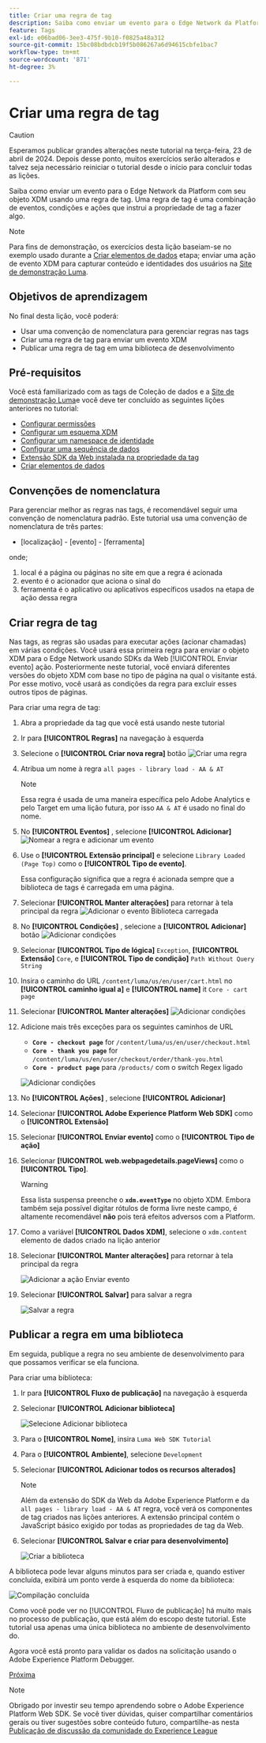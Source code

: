 ```yaml
---
title: Criar uma regra de tag
description: Saiba como enviar um evento para o Edge Network da Platform com seu objeto XDM usando uma regra de tag. Esta lição é parte do tutorial Implementar o Adobe Experience Cloud com o SDK da Web.
feature: Tags
exl-id: e06bad06-3ee3-475f-9b10-f0825a48a312
source-git-commit: 15bc08bdbdcb19f5b086267a6d94615cbfe1bac7
workflow-type: tm+mt
source-wordcount: '871'
ht-degree: 3%

---
```


# Criar uma regra de tag


>[!CAUTION]
>
>Esperamos publicar grandes alterações neste tutorial na terça-feira, 23 de abril de 2024. Depois desse ponto, muitos exercícios serão alterados e talvez seja necessário reiniciar o tutorial desde o início para concluir todas as lições.

Saiba como enviar um evento para o Edge Network da Platform com seu objeto XDM usando uma regra de tag. Uma regra de tag é uma combinação de eventos, condições e ações que instrui a propriedade de tag a fazer algo.

>[!NOTE]
>
> Para fins de demonstração, os exercícios desta lição baseiam-se no exemplo usado durante a [Criar elementos de dados](create-data-elements.md) etapa; enviar uma ação de evento XDM para capturar conteúdo e identidades dos usuários na [Site de demonstração Luma](https://luma.enablementadobe.com/content/luma/us/en.html).


## Objetivos de aprendizagem

No final desta lição, você poderá:

* Usar uma convenção de nomenclatura para gerenciar regras nas tags
* Criar uma regra de tag para enviar um evento XDM
* Publicar uma regra de tag em uma biblioteca de desenvolvimento


## Pré-requisitos

Você está familiarizado com as tags de Coleção de dados e a [Site de demonstração Luma](https://luma.enablementadobe.com/content/luma/us/en.html)e você deve ter concluído as seguintes lições anteriores no tutorial:

* [Configurar permissões](configure-permissions.md)
* [Configurar um esquema XDM](configure-schemas.md)
* [Configurar um namespace de identidade](configure-identities.md)
* [Configurar uma sequência de dados](configure-datastream.md)
* [Extensão SDK da Web instalada na propriedade da tag](install-web-sdk.md)
* [Criar elementos de dados](create-data-elements.md)

## Convenções de nomenclatura

Para gerenciar melhor as regras nas tags, é recomendável seguir uma convenção de nomenclatura padrão. Este tutorial usa uma convenção de nomenclatura de três partes:

* [localização] - [evento] - [ferramenta]

onde;

1. local é a página ou páginas no site em que a regra é acionada
1. evento é o acionador que aciona o sinal do
1. ferramenta é o aplicativo ou aplicativos específicos usados na etapa de ação dessa regra


## Criar regra de tag

Nas tags, as regras são usadas para executar ações (acionar chamadas) em várias condições. Você usará essa primeira regra para enviar o objeto XDM para o Edge Network usando SDKs da Web [!UICONTROL Enviar evento] ação. Posteriormente neste tutorial, você enviará diferentes versões do objeto XDM com base no tipo de página na qual o visitante está. Por esse motivo, você usará as condições da regra para excluir esses outros tipos de páginas.

Para criar uma regra de tag:

1. Abra a propriedade da tag que você está usando neste tutorial
1. Ir para **[!UICONTROL Regras]** na navegação à esquerda
1. Selecione o **[!UICONTROL Criar nova regra]** botão
   ![Criar uma regra](assets/rules-create.png)
1. Atribua um nome à regra `all pages - library load - AA & AT`

   >[!NOTE]
   >
   > Essa regra é usada de uma maneira específica pelo Adobe Analytics e pelo Target em uma lição futura, por isso `AA & AT` é usado no final do nome.

1. No **[!UICONTROL Eventos]** , selecione **[!UICONTROL Adicionar]**
   ![Nomear a regra e adicionar um evento](assets/rule-name.png)
1. Use o **[!UICONTROL Extensão principal]** e selecione `Library Loaded (Page Top)` como o **[!UICONTROL Tipo de evento]**.

   Essa configuração significa que a regra é acionada sempre que a biblioteca de tags é carregada em uma página.
1. Selecionar **[!UICONTROL Manter alterações]** para retornar à tela principal da regra
   ![Adicionar o evento Biblioteca carregada](assets/rule-event-pagetop.png)
1. No **[!UICONTROL Condições]** , selecione a **[!UICONTROL Adicionar]** botão
   ![Adicionar condições](assets/rules-add-conditions.png)
1. Selecionar **[!UICONTROL Tipo de lógica]** `Exception`, **[!UICONTROL Extensão]** `Core`, e **[!UICONTROL Tipo de condição]** `Path Without Query String`
1. Insira o caminho do URL `/content/luma/us/en/user/cart.html` no **[!UICONTROL caminho igual a]** e **[!UICONTROL name]** it `Core - cart page`
1. Selecionar **[!UICONTROL Manter alterações]**
   ![Adicionar condições](assets/rule-condition-exception.png)
1. Adicione mais três exceções para os seguintes caminhos de URL

   * **`Core - checkout page`** for `/content/luma/us/en/user/checkout.html`
   * **`Core - thank you page`** for `/content/luma/us/en/user/checkout/order/thank-you.html`
   * **`Core - product page`** para `/products/` com o switch Regex ligado

   ![Adicionar condições](assets/rule-condition-exception-all.png)

1. No **[!UICONTROL Ações]** , selecione **[!UICONTROL Adicionar]**
1. Selecionar **[!UICONTROL Adobe Experience Platform Web SDK]** como o **[!UICONTROL Extensão]**
1. Selecionar **[!UICONTROL Enviar evento]** como o **[!UICONTROL Tipo de ação]**
1. Selecionar **[!UICONTROL web.webpagedetails.pageViews]** como o **[!UICONTROL Tipo]**.

   >[!WARNING]
   >
   > Essa lista suspensa preenche o **`xdm.eventType`** no objeto XDM. Embora também seja possível digitar rótulos de forma livre neste campo, é altamente recomendável **não** pois terá efeitos adversos com a Platform.

1. Como a variável **[!UICONTROL Dados XDM]**, selecione o `xdm.content` elemento de dados criado na lição anterior
1. Selecionar **[!UICONTROL Manter alterações]** para retornar à tela principal da regra

   ![Adicionar a ação Enviar evento](assets/rule-set-action-xdm.png)
1. Selecionar **[!UICONTROL Salvar]** para salvar a regra

   ![Salvar a regra](assets/rule-save.png)

## Publicar a regra em uma biblioteca

Em seguida, publique a regra no seu ambiente de desenvolvimento para que possamos verificar se ela funciona.

Para criar uma biblioteca:

1. Ir para **[!UICONTROL Fluxo de publicação]** na navegação à esquerda
1. Selecionar **[!UICONTROL Adicionar biblioteca]**

   ![Selecione Adicionar biblioteca](assets/rule-publish-library.png)
1. Para o **[!UICONTROL Nome]**, insira `Luma Web SDK Tutorial`
1. Para o **[!UICONTROL Ambiente]**, selecione `Development`
1. Selecionar  **[!UICONTROL Adicionar todos os recursos alterados]**

   >[!NOTE]
   >
   >    Além da extensão do SDK da Web da Adobe Experience Platform e da `all pages - library load - AA & AT` regra, você verá os componentes de tag criados nas lições anteriores. A extensão principal contém o JavaScript básico exigido por todas as propriedades de tag da Web.

1. Selecionar **[!UICONTROL Salvar e criar para desenvolvimento]**

   ![Criar a biblioteca](assets/rule-publish-add-all-changes.png)

A biblioteca pode levar alguns minutos para ser criada e, quando estiver concluída, exibirá um ponto verde à esquerda do nome da biblioteca:

![Compilação concluída](assets/rule-publish-success.png)

Como você pode ver no [!UICONTROL Fluxo de publicação] há muito mais no processo de publicação, que está além do escopo deste tutorial. Este tutorial usa apenas uma única biblioteca no ambiente de desenvolvimento do.

Agora você está pronto para validar os dados na solicitação usando o Adobe Experience Platform Debugger.

[Próxima ](validate-with-debugger.md)

>[!NOTE]
>
>Obrigado por investir seu tempo aprendendo sobre o Adobe Experience Platform Web SDK. Se você tiver dúvidas, quiser compartilhar comentários gerais ou tiver sugestões sobre conteúdo futuro, compartilhe-as nesta [Publicação de discussão da comunidade do Experience League](https://experienceleaguecommunities.adobe.com/t5/adobe-experience-platform-launch/tutorial-discussion-implement-adobe-experience-cloud-with-web/td-p/444996)
